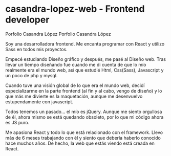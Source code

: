 # casandra-lopez-web - Frontend developer
Porfolio Casandra López	Porfolio Casandra López

Soy una desarrolladora frontend. Me encanta programar con React y utilizo Sass en todos mis proyectos.

Empecé estudiando Diseño gráfico y después, me pasé al Diseño web. Tras llevar un tiempo diseñando fue cuando me di cuenta de que lo mío realmente era el mundo web, así que estudié Html, Css(Sass), Javascript y un poco de php y mysql.

Cuando tuve una visión global de lo que era el mundo web, decidí especializarme en la parte frontend (al fin y al cabo, vengo de diseño) y lo que más me divierte es la maquetación, aunque me desenvuelvo estupendamente con javascript.

Todos tenemos un pasado... el mío es jQuery. Aunque me siento orgullosa de él, ahora mismo se está quedando obsoleto, por lo que mi código ahora es JS puro.

Me apasiona React y todo lo que está relacionado con el framework. Llevo más de 6 meses trabajando con él y siento que debería haberlo conocido hace muchos años. De hecho, la web que estás viendo está creada en React.